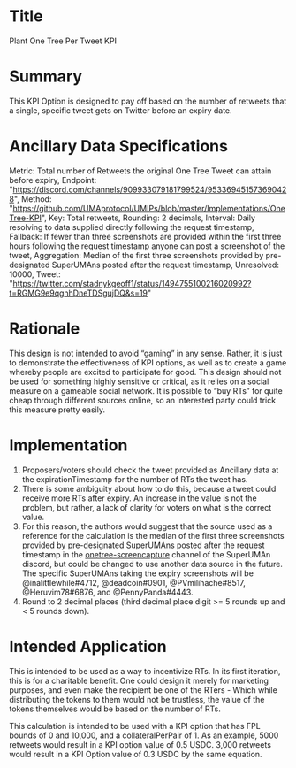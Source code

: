 # Title
Plant One Tree Per Tweet KPI

# Summary
This KPI Option is designed to pay off based on the number of retweets that a single, specific tweet gets on Twitter before an expiry date.

# Ancillary Data Specifications
Metric: Total number of Retweets the original One Tree Tweet can attain before expiry, Endpoint: "https://discord.com/channels/909933079181799524/953369451573690428", Method: "https://github.com/UMAprotocol/UMIPs/blob/master/Implementations/OneTree-KPI", Key: Total retweets, Rounding: 2 decimals, Interval: Daily resolving to data supplied directly following the request timestamp, Fallback: If fewer than three screenshots are provided within the first three hours following the request timestamp anyone can post a screenshot of the tweet, Aggregation: Median of the first three screenshots provided by pre-designated SuperUMAns posted after the request timestamp, Unresolved: 10000, Tweet: "https://twitter.com/stadnykgeoff1/status/1494755100216020992?t=RGMG9e9qgnhDneTDSgujDQ&s=19" 

# Rationale
This design is not intended to avoid “gaming” in any sense. Rather, it is just to demonstrate the effectiveness of KPI options, as well as to create a game whereby people are excited to participate for good. This design should not be used for something highly sensitive or critical, as it relies on a social measure on a gameable social network. It is possible to “buy RTs” for quite cheap through different sources online, so an interested party could trick this measure pretty easily.

# Implementation
1. Proposers/voters should check the tweet provided as Ancillary data at the expirationTimestamp for the number of RTs the tweet has.
2. There is some ambiguity about how to do this, because a tweet could receive more RTs after expiry. An increase in the value is not the problem, but rather, a lack of clarity for voters on what is the correct value.
3. For this reason, the authors would suggest that the source used as a reference for the calculation is the median of the first three screenshots provided by pre-designated SuperUMAns posted after the request timestamp in the [onetree-screencapture](https://discord.com/channels/909933079181799524/953369451573690428) channel of the SuperUMAn discord, but could be changed to use another data source in the future. The specific SuperUMAns taking the expiry screenshots will be @inalittlewhile#4712, @deadcoin#0901, @PVmilihache#8517, @Heruvim78#6876, and @PennyPanda#4443.
4. Round to 2 decimal places (third decimal place digit >= 5 rounds up and < 5 rounds down).

# Intended Application
This is intended to be used as a way to incentivize RTs. In its first iteration, this is for a charitable benefit. One could design it merely for marketing purposes, and even make the recipient be one of the RTers - Which while distributing the tokens to them would not be trustless, the value of the tokens themselves would be based on the number of RTs.

This calculation is intended to be used with a KPI option that has FPL bounds of 0 and 10,000, and a collateralPerPair of 1. As an example, 5000 retweets would result in a KPI option value of 0.5 USDC. 3,000 retweets would result in a KPI Option value of 0.3 USDC by the same equation. 
